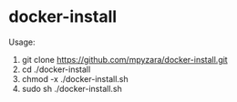 # docker-install

Usage:

1. git clone https://github.com/mpyzara/docker-install.git
2. cd ./docker-install
3. chmod -x ./docker-install.sh
4. sudo sh ./docker-install.sh